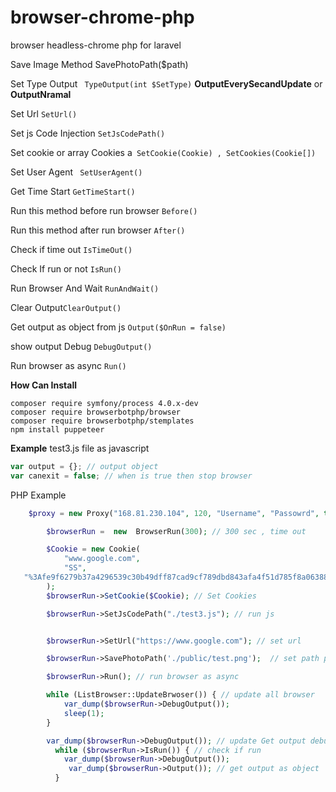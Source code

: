 # browser-chrome-php
browser headless-chrome php for laravel 



Save Image Method SavePhotoPath($path) 

Set Type Output ``` TypeOutput(int $SetType)``` **OutputEverySecandUpdate** or **OutputNramal**

Set Url  ```SetUrl()```

Set js Code Injection ```SetJsCodePath()```


Set cookie or array Cookies a``` SetCookie(Cookie) , SetCookies(Cookie[])```

Set User Agent ``` SetUserAgent()```

Get Time Start ```GetTimeStart()```

Run this method before run browser ```Before()```

Run this method after run browser ```After()```

Check if time out ```IsTimeOut()```

Check If run or not ```IsRun()```

Run Browser And Wait ```RunAndWait()```

Clear Output```ClearOutput()```

Get output as object from js ```Output($OnRun = false)```

show output Debug ```DebugOutput()```

Run browser as async ```Run()```

**How Can Install**
```
composer require symfony/process 4.0.x-dev
composer require browserbotphp/browser
composer require browserbotphp/stemplates
npm install puppeteer
```
**Example**
test3.js file as javascript 
```javascript 
var output = {}; // output object
var canexit = false; // when is true then stop browser
```
PHP Example
```PHP
    $proxy = new Proxy("168.81.230.104", 120, "Username", "Passowrd", true); //true  for Set as default 

        $browserRun =  new  BrowserRun(300); // 300 sec , time out

        $Cookie = new Cookie(
            "www.google.com",
            "SS",
   "%3Afe9f6279b37a4296539c30b49dff87cad9cf789dbd843afa4f51d785f8a06388ca3ca683dc8ff2c55fc80a9b3a22a153886cc238854473bb1135fb28417e9508"
        );
        $browserRun->SetCookie($Cookie); // Set Cookies 

        $browserRun->SetJsCodePath("./test3.js"); // run js


        $browserRun->SetUrl("https://www.google.com"); // set url

        $browserRun->SavePhotoPath('./public/test.png');  // set path photo

        $browserRun->Run(); // run browser as async

        while (ListBrowser::UpdateBrwoser()) { // update all browser
            var_dump($browserRun->DebugOutput());
            sleep(1);
        }

        var_dump($browserRun->DebugOutput()); // update Get output debug 
          while ($browserRun->IsRun()) { // check if run 
            var_dump($browserRun->DebugOutput());
             var_dump($browserRun->Output()); // get output as object
          }
```
